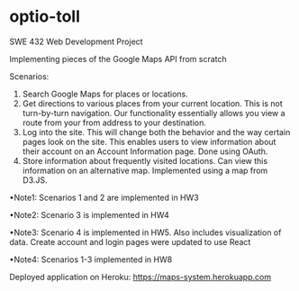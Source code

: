 # optio-toll
SWE 432 Web Development Project

Implementing pieces of the Google Maps API from scratch

Scenarios:

1. Search Google Maps for places or locations.
2. Get directions to various places from your current location. This is not turn-by-turn navigation. Our functionality essentially allows you view a route from your from address to your destination.
3. Log into the site. This will change both the behavior and the way certain pages look on the site. This enables users to view information about their account on an Account Information page. Done using OAuth.
4. Store information about frequently visited locations. Can view this information on an alternative map. Implemented using a map from D3.JS.

•Note1: Scenarios 1 and 2 are implemented in HW3

•Note2: Scenario 3 is implemented in HW4

•Note3: Scenario 4 is implemented in HW5. Also includes visualization of data. Create account and login pages were updated to use React

•Note4: Scenarios 1-3 implemented in HW8

Deployed application on Heroku: https://maps-system.herokuapp.com



